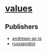 # [values](https://pypi.org/project/values)



## Publishers
- [andrewp-as-is](https://pypi.org/user/andrewp-as-is)
- [russianidiot](https://pypi.org/user/russianidiot)

